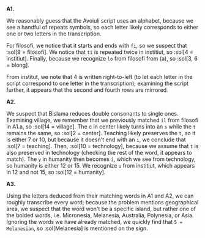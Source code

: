 **A1.**

We reasonably guess that the Avoiuli script uses an alphabet, because we see a handful of repeats symbols, so each letter likely corresponds to either one or two letters in the transcription.

For filosofi, we notice that it starts and ends with `fi`, so we suspect that :sol[9 = filosofi]. We notice that `ti` is repeated twice in institiut, so :sol[4 = institiut]. Finally, because we recognize `lo` from filosofi from (a), so :sol[3, 6 = blong]. 

From institut, we note that 4 is written right-to-left (to let each letter in the script correspond to one letter in the transcription); examining the script further, it appears that the second and fourth rows are mirrored. 

**A2.**

We suspect that Bislama reduces double consonants to single ones. Examining village, we remember that we previously matched `il` from filosofi in A1.a, so :sol[14 = village]. The c in center likely turns into an `s` while the `t` remains the same, so :sol[2 = center]. Teaching likely preserves the `t`, so it is either 7 or 10, but because it doesn't end with an `i`, we conclude that :sol[7 = teaching]. Then, :sol[10 = technology], because we assume that `t` is also preserved in technology (checking the rest of the word, it appears to match). The `y` in humanity then becomes `i`, which we see from technology, so humanity is either 12 or 15. We recognize `u` from institiut, which appears in 12 and not 15, so :sol[12 = humanity].

**A3.**

Using the letters deduced from their matching words in A1 and A2, we can roughly transcribe every word; because the problem mentions geographical area, we suspect that the word won't be a specific island, but rather one of the bolded words, i.e. Micronesia, Melanesia, Australia, Polynesia, or Asia. Ignoring the words we have already matched, we quickly find that `5 = Melanesian`, so :sol[Melanesia] is mentioned on the sign.
